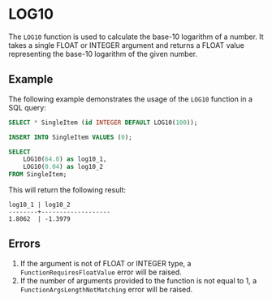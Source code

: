 # LOG10

The `LOG10` function is used to calculate the base-10 logarithm of a number. It takes a single FLOAT or INTEGER argument and returns a FLOAT value representing the base-10 logarithm of the given number.

## Example
The following example demonstrates the usage of the `LOG10` function in a SQL query:

```sql
SELECT * SingleItem (id INTEGER DEFAULT LOG10(100));

INSERT INTO SingleItem VALUES (0);

SELECT
    LOG10(64.0) as log10_1,
    LOG10(0.04) as log10_2
FROM SingleItem;
```

This will return the following result:

```
log10_1 | log10_2
--------+-------------------
1.8062  | -1.3979
```

## Errors
1. If the argument is not of FLOAT or INTEGER type, a `FunctionRequiresFloatValue` error will be raised.
2. If the number of arguments provided to the function is not equal to 1, a `FunctionArgsLengthNotMatching` error will be raised.
